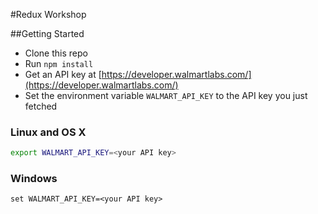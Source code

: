 #Redux Workshop

##Getting Started

- Clone this repo
- Run `npm install`
- Get an API key at [https://developer.walmartlabs.com/](https://developer.walmartlabs.com/)
- Set the environment variable `WALMART_API_KEY` to the API key you just fetched

### Linux and OS X

```bash
export WALMART_API_KEY=<your API key>
```

### Windows

```
set WALMART_API_KEY=<your API key>
```
